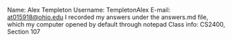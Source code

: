 Name: Alex Templeton
Username: TempletonAlex
E-mail: at015918@ohio.edu
I recorded my answers under the answers.md file, which my computer opened by default through notepad
Class info: CS2400, Section 107

